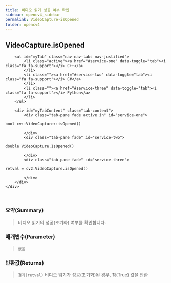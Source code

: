 ```yaml
---
title: 비디오 읽기 성공 여부 확인
sidebar: opencv4_sidebar
permalink: VideoCapture-isOpened
folder: opencv4
---
```


<div class="row">
    <div class="col-lg-12">
        <h2 class="page-header">VideoCapture.isOpened</h2>
    </div>
    <div class="col-lg-12">

        <ul id="myTab" class="nav nav-tabs nav-justified">
            <li class="active"><a href="#service-one" data-toggle="tab"><i class="fa fa-support"></i> C++</a>
            </li>
            <li class=""><a href="#service-two" data-toggle="tab"><i class="fa fa-support"></i> C#</a>
            </li>
            <li class=""><a href="#service-three" data-toggle="tab"><i class="fa fa-support"></i> Python</a>
            </li>
        </ul>

        <div id="myTabContent" class="tab-content">
            <div class="tab-pane fade active in" id="service-one">
<pre class="prettyprint"><code class="language-cpp">bool cv::VideoCapture::isOpened()</code></pre>
            </div>
            <div class="tab-pane fade" id="service-two">
<pre class="prettyprint"><code class="language-cs">double VideoCapture.IsOpened()</code></pre>
            </div>
            <div class="tab-pane fade" id="service-three">
<pre class="prettyprint"><code class="language-py">retval = cv2.VideoCapture.isOpened()</code></pre>
            </div>
        </div>
    </div>
</div>

<br>

### 요약(Summary)

> 비디오 읽기의 성공(초기화) 여부를 확인합니다.

### 매개변수(Parameter)

> `없음`

### 반환값(Returns)

> `결과(retval)` 비디오 읽기가 성공(초기화)된 경우, 참(True) 값을 반환